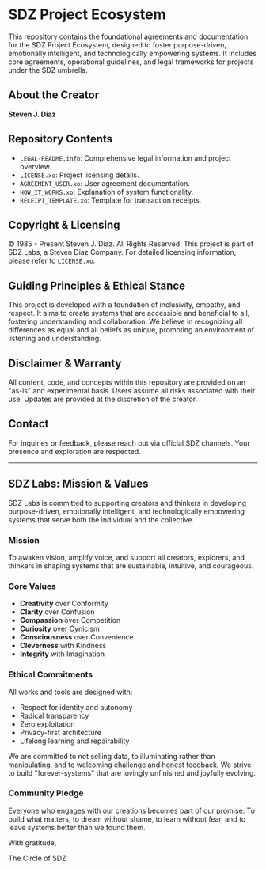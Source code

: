 # SDZ Project Ecosystem

This repository contains the foundational agreements and documentation for the SDZ Project Ecosystem, designed to foster purpose-driven, emotionally intelligent, and technologically empowering systems. It includes core agreements, operational guidelines, and legal frameworks for projects under the SDZ umbrella.

## About the Creator

**Steven J. Diaz**

## Repository Contents

*   `LEGAL-README.info`: Comprehensive legal information and project overview.
*   `LICENSE.xo`: Project licensing details.
*   `AGREEMENT_USER.xo`: User agreement documentation.
*   `HOW_IT_WORKS.xo`: Explanation of system functionality.
*   `RECEIPT_TEMPLATE.xo`: Template for transaction receipts.

## Copyright & Licensing

© 1985 - Present Steven J. Diaz. All Rights Reserved.
This project is part of SDZ Labs, a Steven Diaz Company.
For detailed licensing information, please refer to `LICENSE.xo`.

## Guiding Principles & Ethical Stance

This project is developed with a foundation of inclusivity, empathy, and respect. It aims to create systems that are accessible and beneficial to all, fostering understanding and collaboration. We believe in recognizing all differences as equal and all beliefs as unique, promoting an environment of listening and understanding.

## Disclaimer & Warranty

All content, code, and concepts within this repository are provided on an "as-is" and experimental basis. Users assume all risks associated with their use. Updates are provided at the discretion of the creator.

## Contact

For inquiries or feedback, please reach out via official SDZ channels. Your presence and exploration are respected.

---

## SDZ Labs: Mission & Values

SDZ Labs is committed to supporting creators and thinkers in developing purpose-driven, emotionally intelligent, and technologically empowering systems that serve both the individual and the collective.

### Mission

To awaken vision, amplify voice, and support all creators, explorers, and thinkers in shaping systems that are sustainable, intuitive, and courageous.

### Core Values

*   **Creativity** over Conformity
*   **Clarity** over Confusion
*   **Compassion** over Competition
*   **Curiosity** over Cynicism
*   **Consciousness** over Convenience
*   **Cleverness** with Kindness
*   **Integrity** with Imagination

### Ethical Commitments

All works and tools are designed with:
*   Respect for identity and autonomy
*   Radical transparency
*   Zero exploitation
*   Privacy-first architecture
*   Lifelong learning and repairability

We are committed to not selling data, to illuminating rather than manipulating, and to welcoming challenge and honest feedback. We strive to build "forever-systems" that are lovingly unfinished and joyfully evolving.

### Community Pledge

Everyone who engages with our creations becomes part of our promise: To build what matters, to dream without shame, to learn without fear, and to leave systems better than we found them.

With gratitude,

The Circle of SDZ
